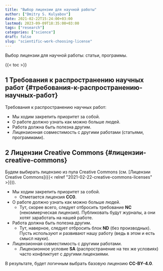 ```yaml
---
title: "Выбор лицензии для научной работы"
author: ["Dmitry S. Kulyabov"]
date: 2021-02-22T15:24:00+03:00
lastmod: 2023-09-09T18:35:00+03:00
tags: ["research"]
categories: ["science"]
draft: false
slug: "scientific-work-choosing-license"
---
```


Выбор лицензии для научной работы: статьи, программы.

<!--more-->

{{< toc >}}


## <span class="section-num">1</span> Требования к распространению научных работ {#требования-к-распространению-научных-работ}

Требования к распространению научных работ:

-   Мы ходим закрепить приоритет за собой.
-   О работе должно узнать как можно больше людей.
-   Работа должна быть полезна другим.
-   Лицензионная совместимость с другими работами (статьями, программами).


## <span class="section-num">2</span> Лицензии Creative Commons {#лицензии-creative-commons}

Будем выбирать лицензию из пула Creative Commons (см. [Лицензии Creative Commons]({{< relref "2021-02-22-creative-commons-licenses" >}})).

-   Мы ходим закрепить приоритет за собой.
    -   Отметается лицензия **CC0**.
-   О работе должно узнать как можно больше людей.
    -   Тут, скорее всего, следует отбросить требование **NC** (некоммерческая лицензия). Публиковать будут журналы, а они хотят заработать на нашей работе.
-   Работа должна быть полезна другим.
    -   Тут, наверное, следует отбросить блок **ND** (без производных). Пусть используют и развивают нашу работу (ведь в этом и есть смысл науки).
-   Лицензионная совместимость с другими работами.
    -   Лицензионное условие **SA** (распространение на тех же условиях) часто конфликтует с другими лицензиями.

В результате, будет логичным выбрать базовую лицензию **CC-BY-4.0**.
